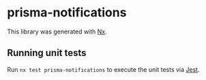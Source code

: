 # prisma-notifications

This library was generated with [Nx](https://nx.dev).

## Running unit tests

Run `nx test prisma-notifications` to execute the unit tests via [Jest](https://jestjs.io).

